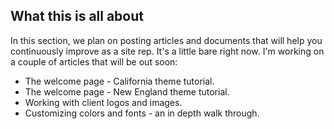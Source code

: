 ## What this is all about

In this section, we plan on posting articles and documents that will help you continuously improve as a site rep. It's a little bare right now.  I'm working on a couple of articles that will be out soon: 

* The welcome page - California theme tutorial.
* The welcome page - New England theme tutorial.
* Working with client logos and images.
* Customizing colors and fonts - an in depth walk through.

